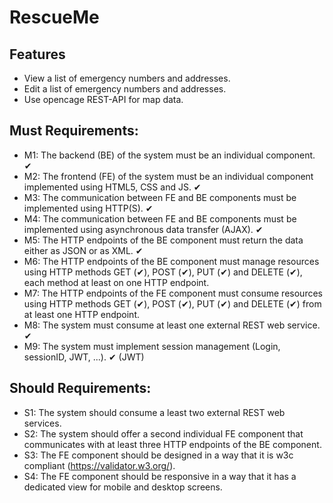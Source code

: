# RescueMe

## Features
- View a list of emergency numbers and addresses.
- Edit a list of emergency numbers and addresses.
- Use opencage REST-API for map data.

## Must Requirements:
- M1: The backend (BE) of the system must be an individual component. &#x2714;
- M2: The frontend (FE) of the system must be an individual component implemented using HTML5, CSS and JS. &#x2714;
- M3: The communication between FE and BE components must be implemented using HTTP(S). &#x2714;
- M4: The communication between FE and BE components must be implemented using asynchronous data transfer (AJAX). &#x2714;
- M5: The HTTP endpoints of the BE component must return the data either as JSON or as XML. &#x2714;
- M6: The HTTP endpoints of the BE component must manage resources using HTTP methods GET (&#x2714;), POST (&#x2714;), PUT (&#x2714;) and DELETE (&#x2714;), each method at least on one HTTP endpoint.
- M7: The HTTP endpoints of the FE component must consume resources using HTTP methods GET (&#x2714;), POST (&#x2714;), PUT (&#x2714;) and DELETE (&#x2714;) from at least one HTTP endpoint.
- M8: The system must consume at least one external REST web service. &#x2714;
- M9: The system must implement session management (Login, sessionID, JWT, ...). &#x2714; (JWT)

## Should Requirements:
- S1: The system should consume a least two external REST web services.
- S2: The system should offer a second individual FE component that communicates with at least three HTTP endpoints of the BE component.
- S3: The FE component should be designed in a way that it is w3c compliant (https://validator.w3.org/).
- S4: The FE component should be responsive in a way that it has a dedicated view for mobile and desktop screens.

